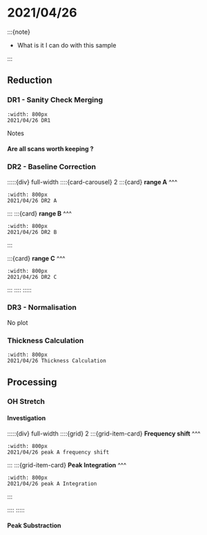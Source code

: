 # 2021/04/26

:::{note}

- What is it I can do with this sample

:::

## Reduction

### DR1 - Sanity Check Merging

```{figure} Plots/DR/DR1_2021_04_26_Full-range.png
:width: 800px
2021/04/26 DR1
```

Notes

#### Are all scans worth keeping ?


### DR2 - Baseline Correction

:::::{div} full-width
::::{card-carousel} 2
:::{card} 
**range A**
^^^

```{figure} Plots/DR/DR2_2021_04_26_A.png
:width: 800px
2021/04/26 DR2 A
```

:::
:::{card} 
**range B**
^^^

```{figure} Plots/DR/DR2_2021_04_26_B.png
:width: 800px
2021/04/26 DR2 B
```

:::

:::{card} 
**range C**
^^^

```{figure} Plots/DR/DR2_2021_04_26_C.png
:width: 800px
2021/04/26 DR2 C
```

:::
::::
:::::

### DR3 - Normalisation

No plot 

### Thickness Calculation

```{figure} Plots/DR/Thickness-calc_2021_04_26_2.png
:width: 800px
2021/04/26 Thickness Calculation
```


## Processing

### OH Stretch

#### Investigation


:::::{div} full-width
::::{grid} 2
:::{grid-item-card}
**Frequency shift**
^^^

```{figure} Plots/DR/DR2_2021_04_26_PeakA-frequency_wA0.png
:width: 800px
2021/04/26 peak A frequency shift
```

:::
:::{grid-item-card}
**Peak Integration** 
^^^

```{figure} Plots/DR/DR2_2021_04_26_PeakA-Integration.png
:width: 800px
2021/04/26 peak A Integration
```

:::

::::
:::::

#### Peak Substraction